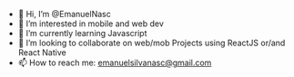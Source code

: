 - 👋 Hi, I’m @EmanuelNasc
- 👀 I’m interested in mobile and web dev
- 🌱 I’m currently learning Javascript
- 💞️ I’m looking to collaborate on web/mob Projects using ReactJS or/and React Native
- 📫 How to reach me: emanuelsilvanasc@gmail.com

<!---
EmanuelNasc/EmanuelNasc is a ✨ special ✨ repository because its `README.md` (this file) appears on your GitHub profile.
You can click the Preview link to take a look at your changes.
--->
